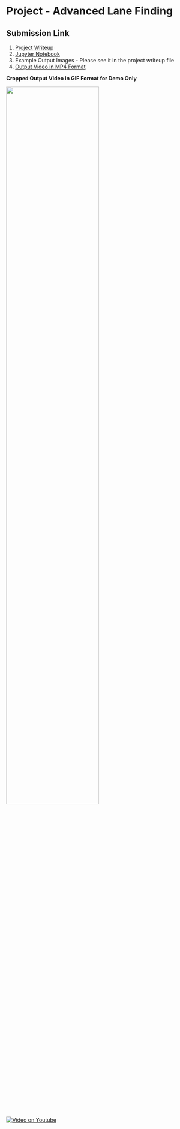 # Project - Advanced Lane Finding

## Submission Link

1. [Project Writeup]()
2. [Jupyter Notebook]()
3. Example Output Images - Please see it in the project writeup file
4. [Output Video in MP4 Format]()


 **Cropped Output Video in GIF Format for Demo Only**
 
 <img src="https://github.com/wenbo5565/AppliedProject_AdvancedLaneFinding/blob/master/output_video.gif"  height="70%" width="70%">

 [![Video on Youtube](http://img.youtube.com/vi/_-b3N_NYUBg/5.jpg)](https://youtu.be/_-b3N_NYUBg)
